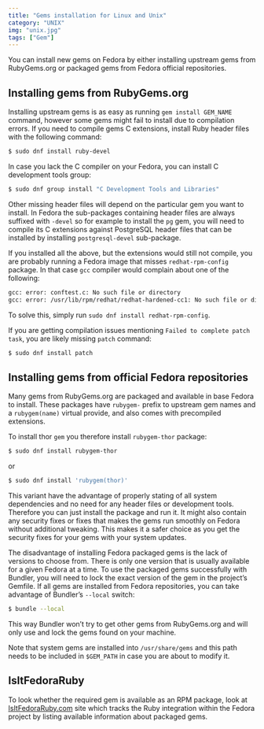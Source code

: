```yaml
---
title: "Gems installation for Linux and Unix"
category: "UNIX"
img: "unix.jpg"
tags: ["Gem"]
---
```

You can install new gems on Fedora by either installing upstream gems from RubyGems.org or packaged gems from Fedora official repositories.

## Installing gems from RubyGems.org

Installing upstream gems is as easy as running `gem install GEM_NAME` command, however some gems might fail to install due to compilation errors. If you need to compile gems C extensions, install Ruby header files with the following command:

```sh
$ sudo dnf install ruby-devel
```

In case you lack the C compiler on your Fedora, you can install C development tools group:

```sh
$ sudo dnf group install "C Development Tools and Libraries"
```

Other missing header files will depend on the particular gem you want to install. In Fedora the sub-packages containing header files are always suffixed with `-devel` so for example to install the `pg` gem, you will need to compile its C extensions against PostgreSQL header files that can be installed by installing `postgresql-devel` sub-package.

If you installed all the above, but the extensions would still not compile, you are probably running a Fedora image that misses `redhat-rpm-config` package. In that case `gcc` compiler would complain about one of the following:

```sh
gcc: error: conftest.c: No such file or directory
gcc: error: /usr/lib/rpm/redhat/redhat-hardened-cc1: No such file or directory
```

To solve this, simply run `sudo dnf install redhat-rpm-config`.

If you are getting compilation issues mentioning `Failed to complete patch task`, you are likely missing `patch` command:

```sh
$ sudo dnf install patch
```

## Installing gems from official Fedora repositories

Many gems from RubyGems.org are packaged and available in base Fedora to install. These packages have `rubygem-` prefix to upstream gem names and a `rubygem(name)` virtual provide, and also comes with precompiled extensions.

To install thor `gem` you therefore install `rubygem-thor` package:

```sh
$ sudo dnf install rubygem-thor
```

or

```sh
$ sudo dnf install 'rubygem(thor)'
```

This variant have the advantage of properly stating of all system dependencies and no need for any header files or development tools. Therefore you can just install the package and run it. It might also contain any security fixes or fixes that makes the gems run smoothly on Fedora without additional tweaking. This makes it a safer choice as you get the security fixes for your gems with your system updates.

The disadvantage of installing Fedora packaged gems is the lack of versions to choose from. There is only one version that is usually available for a given Fedora at a time. To use the packaged gems successfully with Bundler, you will need to lock the exact version of the gem in the project’s Gemfile. If all gems are installed from Fedora repositories, you can take advantage of Bundler’s `--local` switch:

```sh
$ bundle --local
```

This way Bundler won’t try to get other gems from RubyGems.org and will only use and lock the gems found on your machine.

Note that system gems are installed into `/usr/share/gems` and this path needs to be included in `$GEM_PATH` in case you are about to modify it.

## IsItFedoraRuby

To look whether the required gem is available as an RPM package, look at [IsItFedoraRuby.com](http://isitfedoraruby.com/) site which tracks the Ruby integration within the Fedora project by listing available information about packaged gems.
